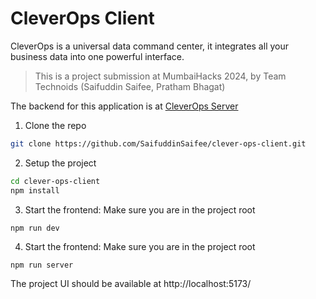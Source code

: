 # CleverOps Client

CleverOps is a universal data command center, it integrates all your business data into one powerful interface.

> This is a project submission at MumbaiHacks 2024, by Team Technoids (Saifuddin Saifee, Pratham Bhagat)

The backend for this application is at [CleverOps Server](https://github.com/SaifuddinSaifee/clever-ops-server)

1. Clone the repo

```bash
git clone https://github.com/SaifuddinSaifee/clever-ops-client.git
```

2. Setup the project

```bash
cd clever-ops-client
npm install
```

3. Start the frontend: Make sure you are in the project root

```
npm run dev
```

4. Start the frontend: Make sure you are in the project root

```
npm run server
```

The project UI should be available at http://localhost:5173/
